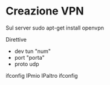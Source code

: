 # Creazione VPN
Sul server
sudo apt-get install openvpn


Direttive
- dev tun "num"
- port "porta"
- proto udp

ifconfig IPmio IPaltro
ifconfig 
<!--stackedit_data:
eyJoaXN0b3J5IjpbMTI5MjM0MDY1Ml19
-->